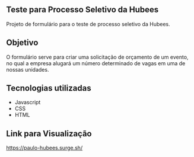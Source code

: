 ## Teste para Processo Seletivo da Hubees
Projeto de formulário para o teste de processo seletivo da Hubees.

## Objetivo

O formulário serve para criar uma solicitação de orçamento de um evento, no qual a empresa alugará um número determinado de vagas em uma de nossas unidades.

## Tecnologias utilizadas
 - Javascript
 - CSS
 - HTML
 
 ## Link para Visualização
 https://paulo-hubees.surge.sh/
